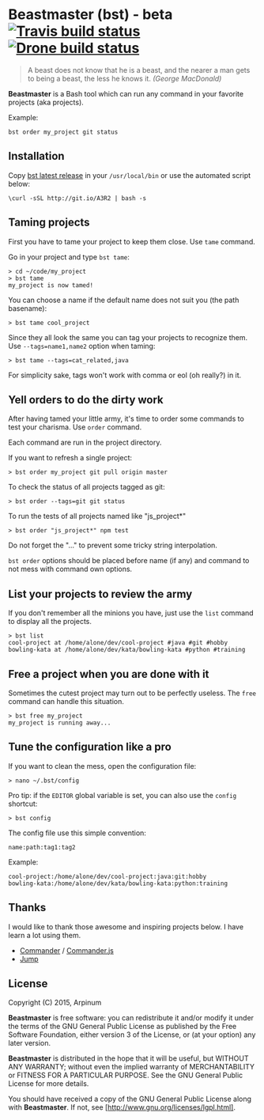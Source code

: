 # Beastmaster (bst) - beta [![Travis build status]](https://travis-ci.org/arpinum/beastmaster) [![Drone build status]](https://drone.io/github.com/arpinum/beastmaster/latest)

> A beast does not know that he is a beast, and the nearer a man gets to being a beast, the less he knows it.
> <cite>(George MacDonald)</cite>

**Beastmaster** is a Bash tool which can run any command in your favorite projects (aka projects).

Example:

    bst order my_project git status

## Installation

Copy [bst latest release] in your `/usr/local/bin` or use the automated script below:

    \curl -sSL http://git.io/A3R2 | bash -s

## Taming projects

First you have to tame your project to keep them close. Use `tame` command.

Go in your project and type `bst tame`:

    > cd ~/code/my_project
    > bst tame
    my_project is now tamed!

You can choose a name if the default name does not suit you (the path basename):

    > bst tame cool_project

Since they all look the same you can tag your projects to recognize them. Use `--tags=name1,name2` option when taming:

    > bst tame --tags=cat_related,java

For simplicity sake, tags won't work with comma or eol (oh really?) in it.

## Yell orders to do the dirty work

After having tamed your little army, it's time to order some commands to test your charisma. Use `order` command.

Each command are run in the project directory.

If you want to refresh a single project:

    > bst order my_project git pull origin master

To check the status of all projects tagged as git:

    > bst order --tags=git git status

To run the tests of all projects named like "js_project*"

    > bst order "js_project*" npm test

Do not forget the "..." to prevent some tricky string interpolation.

`bst order` options should be placed before name (if any) and command to not mess with command own options.

## List your projects to review the army

If you don't remember all the minions you have, just use the `list` command to display all the projects.

    > bst list
    cool-project at /home/alone/dev/cool-project #java #git #hobby
    bowling-kata at /home/alone/dev/kata/bowling-kata #python #training

## Free a project when you are done with it

Sometimes the cutest project may turn out to be perfectly useless. The `free` command can handle this situation.

    > bst free my_project
    my_project is running away...

## Tune the configuration like a pro

If you want to clean the mess, open the configuration file:

    > nano ~/.bst/config

Pro tip: if the `EDITOR` global variable is set, you can also use the `config` shortcut:

    > bst config

The config file use this simple convention:

    name:path:tag1:tag2
    
Example:

    cool-project:/home/alone/dev/cool-project:java:git:hobby
    bowling-kata:/home/alone/dev/kata/bowling-kata:python:training

## Thanks

I would like to thank those awesome and inspiring projects below. I have learn a lot using them.

* [Commander] / [Commander.js]
* [Jump]

## License

Copyright (C) 2015, Arpinum

**Beastmaster** is free software: you can redistribute it and/or modify it under the terms of the GNU General Public License as published by the Free Software Foundation, either version 3 of the License, or (at your option) any later version.

**Beastmaster** is distributed in the hope that it will be useful, but WITHOUT ANY WARRANTY; without even the implied warranty of MERCHANTABILITY or FITNESS FOR A PARTICULAR PURPOSE.  See the GNU General Public License for more details.

You should have received a copy of the GNU General Public License along with **Beastmaster**.  If not, see [http://www.gnu.org/licenses/lgpl.html].

[http://www.gnu.org/licenses/lgpl.html]: http://www.gnu.org/licenses/lgpl.html    
[Travis build status]: https://travis-ci.org/arpinum/beastmaster.png?branch=master
[Drone build status]: https://drone.io/github.com/arpinum/beastmaster/status.png
[Commander]: https://github.com/tj/commander
[Commander.js]: https://github.com/tj/commander.js
[Jump]: https://github.com/flavio/jump
[bst latest release]: https://github.com/arpinum/beastmaster/blob/master/releases/bst

